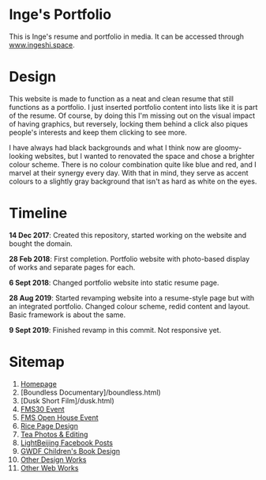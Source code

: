 # Inge's Portfolio

This is Inge's resume and portfolio in media. It can be accessed through www.ingeshi.space.

# Design

This website is made to function as a neat and clean resume that still functions as a portfolio. I just inserted portfolio content into lists like it is part of the resume. Of course, by doing this I'm missing out on the visual impact of having graphics, but reversely, locking them behind a click also piques people's interests and keep them clicking to see more.

I have always had black backgrounds and what I think now are gloomy-looking websites, but I wanted to renovated the space and chose a brighter colour scheme. There is no colour combination quite like blue and red, and I marvel at their synergy every day. With that in mind, they serve as accent colours to a slightly gray background that isn't as hard as white on the eyes.

# Timeline
**14 Dec 2017**: Created this repository, started working on the website and bought the domain.

**28 Feb 2018**: First completion. Portfolio website with photo-based display of works and separate pages for each.

**6 Sept 2018**: Changed portfolio website into static resume page.

**28 Aug 2019**: Started revamping website into a resume-style page but with an integrated portfolio. Changed colour scheme, redid content and layout. Basic framework is about the same.

**9 Sept 2019**: Finished revamp in this commit. Not responsive yet.

# Sitemap
1. [Homepage](/index.html)
1. [Boundless Documentary]/boundless.html)
1. [Dusk Short Film]/dusk.html)
1. [FMS30 Event](www.ingeshi.space/fms30.html)
1. [FMS Open House Event](www.ingeshi.space/open.html)
1. [Rice Page Design](www.ingeshi.space/rice.html)
1. [Tea Photos & Editing](www.ingeshi.space/jhctea.html)
1. [LightBeijing Facebook Posts](www.ingeshi.space/lbjfb.html)
1. [GWDF Children's Book Design](www.ingeshi.space/ghost.html)
1. [Other Design Works](www.ingeshi.space/print.html)
1. [Other Web Works](www.ingeshi.space/web.html)
